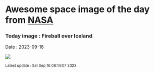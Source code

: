 
# Awesome space image of the day from [NASA](https://api.nasa.gov/)

### Today image : Fireball over Iceland
Date : 2023-09-16

![](https://apod.nasa.gov/apod/image/2309/_DSC7280-1s_1024.jpg)

<small>Latest update : Sat Sep 16 08:14:07 2023</small>
        